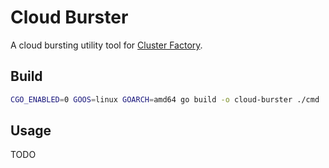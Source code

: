 # Cloud Burster

A cloud bursting utility tool for [Cluster Factory](https://github.com/SquareFactory/ClusterFactory-CE).

## Build

```sh
CGO_ENABLED=0 GOOS=linux GOARCH=amd64 go build -o cloud-burster ./cmd
```

## Usage

TODO
